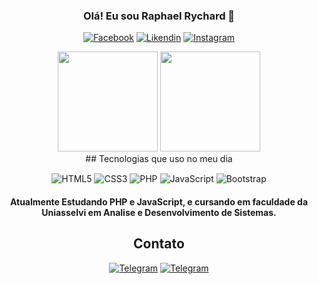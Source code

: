 
<div align="center">
 
  ### Olá! Eu sou Raphael Rychard 👋
 
  [![Facebook](https://img.shields.io/badge/Facebook-1877F2?style=for-the-badge&logo=facebook&logoColor=white)](https://www.linkedin.com/in/raphaelrychard)
  [![Likendin](https://img.shields.io/badge/LinkedIn-0077B5?style=for-the-badge&logo=linkedin&logoColor=white)](https://www.linkedin.com/in/raphaelrychard)
  [![Instagram](https://img.shields.io/badge/Instagram-E4405F?style=for-the-badge&logo=instagram&logoColor=white)](https://www.instagram.com/raphrych/)

   <section>
      <img height=160em src="https://github-readme-stats.vercel.app/api?username=raphaelrychard&show_icons=true&theme=tokyonight">
      <img height=160em  src="https://github-readme-stats.vercel.app/api/top-langs/?username=raphaelrychard&layout=compact&theme=tokyonight">
  </section>
  ## Tecnologias que uso no meu dia
  <section style="display: block; text-align: center; margin-top: 15px;">
      <section>
          <img src="https://img.shields.io/badge/HTML5-E34F26?style=for-the-badge&logo=html5&logoColor=white" alt="HTML5">
          <img src="https://img.shields.io/badge/CSS3-1572B6?style=for-the-badge&logo=css3&logoColor=white" alt="CSS3">
          <img src="https://img.shields.io/badge/PHP-777BB4?style=for-the-badge&logo=php&logoColor=white" alt="PHP">
          <img src="https://img.shields.io/badge/JavaScript-F7DF1E?style=for-the-badge&logo=javascript&logoColor=black" alt="JavaScript"> 
          <img src="https://img.shields.io/badge/Bootstrap-563D7C?style=for-the-badge&logo=bootstrap&logoColor=white" alt="Bootstrap">
      </section>
 </section>
 
 #### Atualmente Estudando PHP e JavaScript, e cursando em faculdade da Uniasselvi em Analise e Desenvolvimento de Sistemas.
 
## Contato 
[![Telegram](https://img.shields.io/badge/Telegram-2CA5E0?style=for-the-badge&logo=telegram&logoColor=white )](https://t.me/RaphaelRychard)
[![Telegram](https://img.shields.io/badge/WhatsApp-25D366?style=for-the-badge&logo=whatsapp&logoColor=white)](https://api.whatsapp.com/send?phone=5565984524722)
 
</div>

